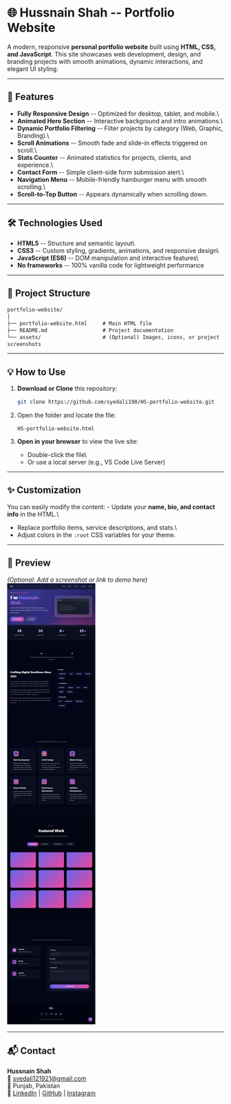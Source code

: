 # 🌐 Hussnain Shah -- Portfolio Website

A modern, responsive **personal portfolio website** built using **HTML,
CSS, and JavaScript**. This site showcases web development, design, and
branding projects with smooth animations, dynamic interactions, and
elegant UI styling.

------------------------------------------------------------------------

## 🚀 Features

-   **Fully Responsive Design** -- Optimized for desktop, tablet, and
    mobile.\
-   **Animated Hero Section** -- Interactive background and intro
    animations.\
-   **Dynamic Portfolio Filtering** -- Filter projects by category (Web,
    Graphic, Branding).\
-   **Scroll Animations** -- Smooth fade and slide-in effects triggered
    on scroll.\
-   **Stats Counter** -- Animated statistics for projects, clients, and
    experience.\
-   **Contact Form** -- Simple client-side form submission alert.\
-   **Navigation Menu** -- Mobile-friendly hamburger menu with smooth
    scrolling.\
-   **Scroll-to-Top Button** -- Appears dynamically when scrolling down.

------------------------------------------------------------------------

## 🛠️ Technologies Used

-   **HTML5** -- Structure and semantic layout\
-   **CSS3** -- Custom styling, gradients, animations, and responsive
    design\
-   **JavaScript (ES6)** -- DOM manipulation and interactive features\
-   **No frameworks** -- 100% vanilla code for lightweight performance

------------------------------------------------------------------------

## 📁 Project Structure

    portfolio-website/
    │
    ├── portfolio-website.html     # Main HTML file
    ├── README.md                  # Project documentation
    └── assets/                    # (Optional) Images, icons, or project screenshots

------------------------------------------------------------------------

## 💡 How to Use

1.  **Download or Clone** this repository:

    ``` bash
    git clone https://github.com/syedali190/HS-portfolio-website.git
    ```

2.  Open the folder and locate the file:

        HS-portfolio-website.html

3.  **Open in your browser** to view the live site:

    -   Double-click the file\
    -   Or use a local server (e.g., VS Code Live Server)

------------------------------------------------------------------------

## ✨ Customization

You can easily modify the content: - Update your **name, bio, and
contact info** in the HTML.\
- Replace portfolio items, service descriptions, and stats.\
- Adjust colors in the `:root` CSS variables for your theme.

------------------------------------------------------------------------

## 📸 Preview

*(Optional: Add a screenshot or link to demo here)*\
![Portfolio Screenshot](/assets/preview.png)

------------------------------------------------------------------------

## 📬 Contact

**Hussnain Shah**\
📧 syedali121921@gmail.com\
📍 Punjab, Pakistan\
💼 [LinkedIn](https://www.linkedin.com/in/syed-ali-hussnain-62837731a) \| [GitHub](https://github.com/syedali190) \| [Instagram](https://www.instagram.com/shah.graphixs/)
